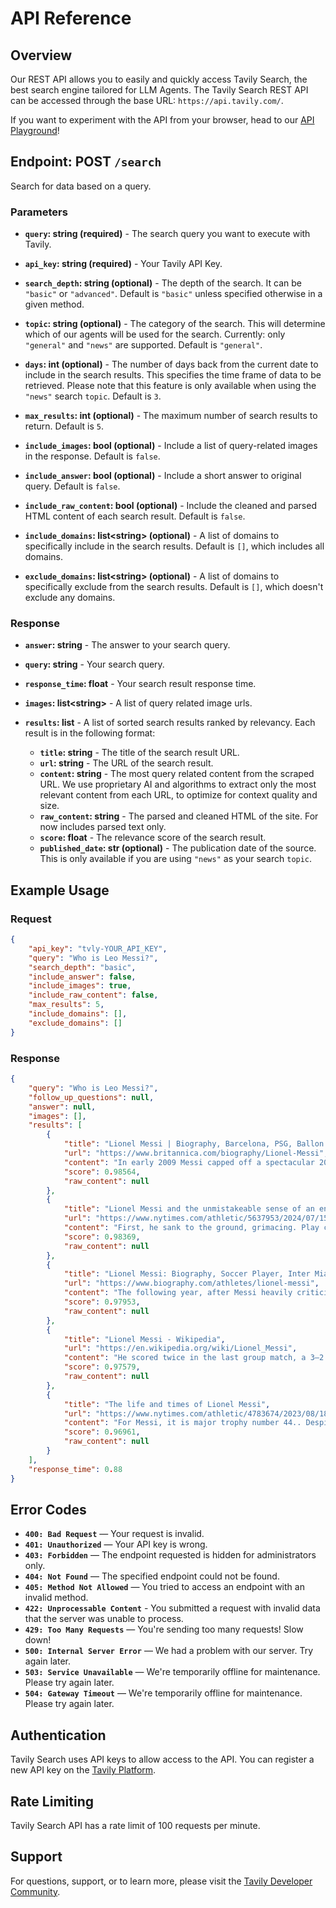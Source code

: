 # API Reference

## Overview

Our REST API allows you to easily and quickly access Tavily Search, the best search engine tailored for LLM Agents.
The Tavily Search REST API can be accessed through the base URL: `https://api.tavily.com/`.

If you want to experiment with the API from your browser, head to our [API Playground](https://app.tavily.com/playground)!

## Endpoint: POST `/search`

Search for data based on a query.

### Parameters

* **`query`: string (required)** - The search query you want to execute with Tavily.

* **`api_key`: string (required)** - Your Tavily API Key.

* **`search_depth`: string (optional)** - The depth of the search. It can be `"basic"` or `"advanced"`. Default is `"basic"` unless specified otherwise in a given method.

* **`topic`: string (optional)** - The category of the search. This will determine which of our agents will be used for the search. Currently: only `"general"` and `"news"` are supported. Default is `"general"`.

* **`days`: int (optional)** - The number of days back from the current date to include in the search results. This specifies the time frame of data to be retrieved. Please note that this feature is only available when using the `"news"` search `topic`. Default is `3`.

* **`max_results`: int (optional)** -  The maximum number of search results to return. Default is `5`.

* **`include_images`: bool (optional)** -  Include a list of query-related images in the response. Default is `false`.

* **`include_answer`: bool (optional)** -  Include a short answer to original query. Default is `false`.

* **`include_raw_content`: bool (optional)** -  Include the cleaned and parsed HTML content of each search result. Default is `false`.

* **`include_domains`: list<string\> (optional)** -  A list of domains to specifically include in the search results. Default is `[]`, which includes all domains. 

* **`exclude_domains`: list<string\> (optional)** -  A list of domains to specifically exclude from the search results. Default is `[]`, which doesn't exclude any domains.


### Response

* **`answer`: string** - The answer to your search query.

* **`query`: string** - Your search query.

* **`response_time`: float** - Your search result response time.

* **`images`: list<string\>** - A list of query related image urls.

* **`results`: list** - A list of sorted search results ranked by relevancy. Each result is in the following format:
  - **`title`: string** - The title of the search result URL.
  - **`url`: string** - The URL of the search result.
  - **`content`: string** - The most query related content from the scraped URL. We use proprietary AI and algorithms to extract only the most relevant content from each URL, to optimize for context quality and size.
  - **`raw_content`: string** - The parsed and cleaned HTML of the site. For now includes parsed text only.
  - **`score`: float** - The relevance score of the search result.
  - **`published_date`: str (optional)** - The publication date of the source. This is only available if you are using `"news"` as your search `topic`.

## Example Usage

### Request

```json
{
    "api_key": "tvly-YOUR_API_KEY",
    "query": "Who is Leo Messi?",
    "search_depth": "basic",
    "include_answer": false,
    "include_images": true,
    "include_raw_content": false,
    "max_results": 5,
    "include_domains": [],
    "exclude_domains": []
}
```

### Response
```json
{
    "query": "Who is Leo Messi?",
    "follow_up_questions": null,
    "answer": null,
    "images": [],
    "results": [
        {
            "title": "Lionel Messi | Biography, Barcelona, PSG, Ballon d'Or, Inter Miami ...",
            "url": "https://www.britannica.com/biography/Lionel-Messi",
            "content": "In early 2009 Messi capped off a spectacular 2008–09 season by helping FC Barcelona capture the club’s first “treble” (winning three major European club titles in one season): the team won the La Liga championship, the Copa del Rey (Spain’s major domestic cup), and the Champions League title. Messi’s play continued to rapidly improve over the years, and by 2008 he was one of the most dominant players in the world, finishing second to Manchester United’s Cristiano Ronaldo in the voting for the 2008 Ballon d’Or. At the 2014 World Cup, Messi put on a dazzling display, scoring four goals and almost single-handedly propelling an offense-deficient Argentina team through the group stage and into the knockout rounds, where Argentina then advanced to the World Cup final for the first time in 24 years. After Argentina was defeated in the Copa final—the team’s third consecutive finals loss in a major tournament—Messi said that he was quitting the national team, but his short-lived “retirement” lasted less than two months before he announced his return to the Argentine team. Messi helped Barcelona capture another treble during the 2014–15 season, leading the team with 43 goals scored over the course of the campaign, which resulted in his fifth world player of the year honour.",
            "score": 0.98564,
            "raw_content": null
        },
        {
            "title": "Lionel Messi and the unmistakeable sense of an ending",
            "url": "https://www.nytimes.com/athletic/5637953/2024/07/15/lionel-messi-argentina-ending-injury/",
            "content": "First, he sank to the ground, grimacing. Play continued for a few seconds and then came the communal gasp. Lionel Messi was down. And Lionel Messi is not a player who goes down for nothing ...",
            "score": 0.98369,
            "raw_content": null
        },
        {
            "title": "Lionel Messi: Biography, Soccer Player, Inter Miami CF, Athlete",
            "url": "https://www.biography.com/athletes/lionel-messi",
            "content": "The following year, after Messi heavily criticized the referees in the wake of a 2-0 loss to Brazil in the Copa America semifinals, the Argentine captain was slapped with a three-game ban by the South American Football Confederation.\n So, at the age of 13, when Messi was offered the chance to train at soccer powerhouse FC Barcelona’s youth academy, La Masia, and have his medical bills covered by the team, Messi’s family picked up and moved across the Atlantic to make a new home in Spain. Famous Athletes\nDennis Rodman\nBrett Favre\nTiger Woods\nJohn McEnroe\nKurt Warner\nSandy Koufax\n10 Things You Might Not Know About Travis Kelce\nPeyton Manning\nJames Harden\nKobe Bryant\nStephen Curry\nKyrie Irving\nA Part of Hearst Digital Media\n Their marriage, a civil ceremony dubbed by Argentina’s Clarín newspaper as the “wedding of the century,” was held at a luxury hotel in Rosario, with a number of fellow star soccer players and Colombian pop star Shakira on the 260-person guest list.\n In 2013, the soccer great came back to earth somewhat due to the persistence of hamstring injuries, but he regained his record-breaking form by becoming the all-time leading scorer in La Liga and Champions League play in late 2014.\n",
            "score": 0.97953,
            "raw_content": null
        },
        {
            "title": "Lionel Messi - Wikipedia",
            "url": "https://en.wikipedia.org/wiki/Lionel_Messi",
            "content": "He scored twice in the last group match, a 3–2 victory over Nigeria, his second goal coming from a free kick, as they finished first in their group.[423] Messi assisted a late goal in extra time to ensure a 1–0 win against Switzerland in the round of 16, and played in the 1–0 quarter-final win against Belgium as Argentina progressed to the semi-final of the World Cup for the first time since 1990.[424][425] Following a 0–0 draw in extra time, they eliminated the Netherlands 4–2 in a penalty shootout to reach the final, with Messi scoring his team's first penalty.[426]\nBilled as Messi versus Germany, the world's best player against the best team, the final was a repeat of the 1990 final featuring Diego Maradona.[427] Within the first half-hour, Messi had started the play that led to a goal, but it was ruled offside. \"[582] Moreover, several pundits and footballing figures, including Maradona, questioned Messi's leadership with Argentina at times, despite his playing ability.[583][584][585] Vickery states the perception of Messi among Argentines changed in 2019, with Messi making a conscious effort to become \"more one of the group, more Argentine\", with Vickery adding that following the World Cup victory in 2022 Messi would now be held in the same esteem by his compatriots as Maradona.[581]\nComparisons with Cristiano Ronaldo\nAmong his contemporary peers, Messi is most often compared and contrasted with Portuguese forward Cristiano Ronaldo, as part of an ongoing rivalry that has been compared to past sports rivalries like the Muhammad Ali–Joe Frazier rivalry in boxing, the Roger Federer–Rafael Nadal rivalry in tennis, and the Prost–Senna rivalry from Formula One motor racing.[586][587]\nAlthough Messi has at times denied any rivalry,[588][589] they are widely believed to push one another in their aim to be the best player in the world.[160] Since 2008, Messi has won eight Ballons d'Or to Ronaldo's five,[590] seven FIFA World's Best Player awards to Ronaldo's five, and six European Golden Shoes to Ronaldo's four.[591] Pundits and fans regularly argue the individual merits of both players.[160][592] On 11 July, Messi provided his 20th assist of the league season for Arturo Vidal in a 1–0 away win over Real Valladolid, equalling Xavi's record of 20 assists in a single La Liga season from 2008 to 2009;[281][282] with 22 goals, he also became only the second player ever, after Thierry Henry in the 2002–03 FA Premier League season with Arsenal (24 goals and 20 assists), to record at least 20 goals and 20 assists in a single league season in one of Europe's top-five leagues.[282][283] Following his brace in a 5–0 away win against Alavés in the final match of the season on 20 May, Messi finished the season as both the top scorer and top assist provider in La Liga, with 25 goals and 21 assists respectively, which saw him win his record seventh Pichichi trophy, overtaking Zarra; however, Barcelona missed out on the league title to Real Madrid.[284] On 7 March, two weeks after scoring four goals in a league fixture against Valencia, he scored five times in a Champions League last 16-round match against Bayer Leverkusen, an unprecedented achievement in the history of the competition.[126][127] In addition to being the joint top assist provider with five assists, this feat made him top scorer with 14 goals, tying José Altafini's record from the 1962–63 season, as well as becoming only the second player after Gerd Müller to be top scorer in four campaigns.[128][129] Two weeks later, on 20 March, Messi became the top goalscorer in Barcelona's history at 24 years old, overtaking the 57-year record of César Rodríguez's 232 goals with a hat-trick against Granada.[130]\nDespite Messi's individual form, Barcelona's four-year cycle of success under Guardiola – one of the greatest eras in the club's history – drew to an end.[131] He still managed to break two longstanding records in a span of seven days: a hat-trick on 16 March against Osasuna saw him overtake Paulino Alcántara's 369 goals to become Barcelona's top goalscorer in all competitions including friendlies, while another hat-trick against Real Madrid on 23 March made him the all-time top scorer in El Clásico, ahead of the 18 goals scored by former Real Madrid player Alfredo Di Stéfano.[160][162] Messi finished the campaign with his worst output in five seasons, though he still managed to score 41 goals in all competitions.[161][163] For the first time in five years, Barcelona ended the season without a major trophy; they were defeated in the Copa del Rey final by Real Madrid and lost the league in the last game to Atlético Madrid, causing Messi to be booed by sections of fans at the Camp Nou.[164]",
            "score": 0.97579,
            "raw_content": null
        },
        {
            "title": "The life and times of Lionel Messi",
            "url": "https://www.nytimes.com/athletic/4783674/2023/08/18/lionel-messi-profile-soccer/",
            "content": "For Messi, it is major trophy number 44.. Despite turning 36 in June, he is as influential as ever. Here is the complete story of Lionel Andres Messi, widely regarded as one of the greatest ...",
            "score": 0.96961,
            "raw_content": null
        }
    ],
    "response_time": 0.88
}
```

## Error Codes

- **`400: Bad Request`** — Your request is invalid.
- **`401: Unauthorized`** — Your API key is wrong.
- **`403: Forbidden`** — The endpoint requested is hidden for administrators only.
- **`404: Not Found`** — The specified endpoint could not be found.
- **`405: Method Not Allowed`** — You tried to access an endpoint with an invalid method.
- **`422: Unprocessable Content`** - You submitted a request with invalid data that the server was unable to process.
- **`429: Too Many Requests`** — You're sending too many requests! Slow down!
- **`500: Internal Server Error`** — We had a problem with our server. Try again later.
- **`503: Service Unavailable`** — We're temporarily offline for maintenance. Please try again later.
- **`504: Gateway Timeout`** — We're temporarily offline for maintenance. Please try again later.

## Authentication

Tavily Search uses API keys to allow access to the API. You can register a new API key on the [Tavily Platform](https://app.tavily.com).

## Rate Limiting

Tavily Search API has a rate limit of 100 requests per minute.

## Support

For questions, support, or to learn more, please visit the [Tavily Developer Community](https://community.tavily.com).

